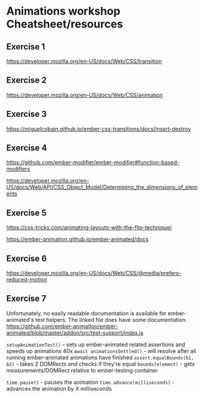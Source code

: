 # Animations workshop Cheatsheet/resources

## Exercise 1

https://developer.mozilla.org/en-US/docs/Web/CSS/transition

## Exercise 2

https://developer.mozilla.org/en-US/docs/Web/CSS/animation

## Exercise 3

https://miguelcobain.github.io/ember-css-transitions/docs/insert-destroy

## Exercise 4

https://github.com/ember-modifier/ember-modifier#function-based-modifiers

https://developer.mozilla.org/en-US/docs/Web/API/CSS_Object_Model/Determining_the_dimensions_of_elements

## Exercise 5

https://css-tricks.com/animating-layouts-with-the-flip-technique/

https://ember-animation.github.io/ember-animated/docs

## Exercise 6

https://developer.mozilla.org/en-US/docs/Web/CSS/@media/prefers-reduced-motion

## Exercise 7

Unfortunately, no easily readable documentation is available for ember-animated's test helpers. The linked file does have some documentation.
https://github.com/ember-animation/ember-animated/blob/master/addon/src/test-support/index.js

`setupAnimationTest()` - sets up ember-animated related assertions and speeds up animations 40x
`await animationsSettled()` - will resolve after all running ember-animated animations have finished
`assert.equalBounds(b1, b2)` - takes 2 DOMRects and checks if they're equal
`bounds(element)` - gets measurements/DOMRect relative to ember-testing container

`time.pause()` - pauses the animation
`time.advance(milliseconds)` - advances the animation by X milliseconds
